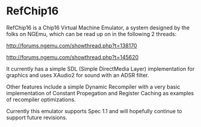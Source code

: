 # RefChip16 #

RefChip16 is a Chip16 Virtual Machine Emulator, a system designed by the folks on NGEmu, which can be read up on in the following 2 threads:

http://forums.ngemu.com/showthread.php?t=138170

http://forums.ngemu.com/showthread.php?t=145620

It currently has a simple SDL (Simple DirectMedia Layer) implementation for graphics and uses XAudio2 for sound with an ADSR filter.

Other features include a simple Dynamic Recompiler with a very basic implementation of Constant Propegation and Register Caching as examples of recompiler optimizations.

Currently this emulator supports Spec 1.1 and will hopefully continue to support future revisions.